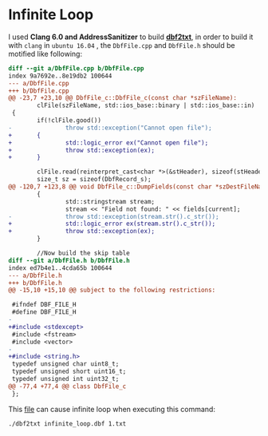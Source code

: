 # Infinite Loop

I used **Clang 6.0 and AddressSanitizer**  to build **[dbf2txt](https://github.com/bcsanches/dbf2txt/commit/76e8f4f22ac7f8a99dea6d443c401c223e661472)**, in order to build it with `clang` in `ubuntu 16.04` , the `DbfFile.cpp` and `DbfFile.h` should be motified like following:

```diff
diff --git a/DbfFile.cpp b/DbfFile.cpp
index 9a7692e..8e19db2 100644
--- a/DbfFile.cpp
+++ b/DbfFile.cpp
@@ -23,7 +23,10 @@ DbfFile_c::DbfFile_c(const char *szFileName):
        clFile(szFileName, std::ios_base::binary | std::ios_base::in)
 {
        if(!clFile.good())
-               throw std::exception("Cannot open file");
+       {
+               std::logic_error ex("Cannot open file");
+               throw std::exception(ex);
+       }

        clFile.read(reinterpret_cast<char *>(&stHeader), sizeof(stHeader));
        size_t sz = sizeof(DbfRecord_s);
@@ -120,7 +123,8 @@ void DbfFile_c::DumpFields(const char *szDestFileName, const char **fields, size
        {
                std::stringstream stream;
                stream << "Field not found: " << fields[current];
-               throw std::exception(stream.str().c_str());
+               std::logic_error ex(stream.str().c_str());
+               throw std::exception(ex);
        }

        //Now build the skip table
diff --git a/DbfFile.h b/DbfFile.h
index ed7b4e1..4cda65b 100644
--- a/DbfFile.h
+++ b/DbfFile.h
@@ -15,10 +15,10 @@ subject to the following restrictions:

 #ifndef DBF_FILE_H
 #define DBF_FILE_H
-
+#include <stdexcept>
 #include <fstream>
 #include <vector>
-
+#include <string.h>
 typedef unsigned char uint8_t;
 typedef unsigned short uint16_t;
 typedef unsigned int uint32_t;
@@ -77,4 +77,4 @@ class DbfFile_c
 };
```



This [file](https://github.com/fouzhe/security/blob/master/dbf2txt/infinite_loop.dbf) can cause infinite loop when executing this command:

```shell
./dbf2txt infinite_loop.dbf 1.txt
```

